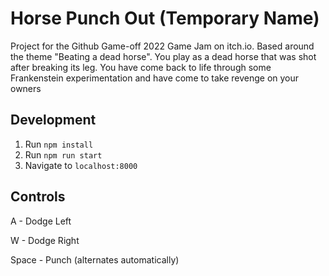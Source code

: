 # Horse Punch Out (Temporary Name)

Project for the Github Game-off 2022 Game Jam on itch.io. Based around the theme "Beating a dead horse". You play as a dead horse that was shot after breaking its leg. You have come back to life through some Frankenstein experimentation and have come to take revenge on your owners

## Development

1. Run `npm install`
2. Run `npm run start`
3. Navigate to `localhost:8000`

## Controls

A - Dodge Left

W - Dodge Right

Space - Punch (alternates automatically)
